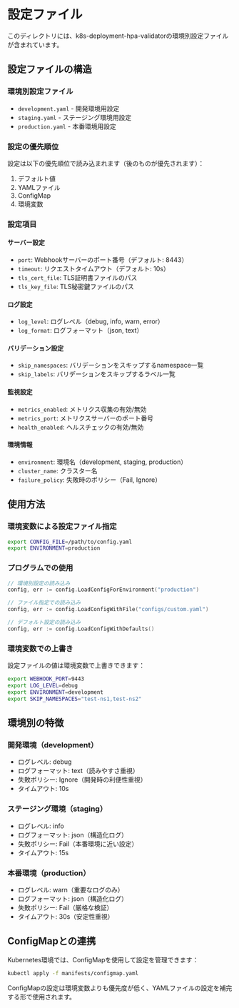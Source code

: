 # 設定ファイル

このディレクトリには、k8s-deployment-hpa-validatorの環境別設定ファイルが含まれています。

## 設定ファイルの構造

### 環境別設定ファイル

- `development.yaml` - 開発環境用設定
- `staging.yaml` - ステージング環境用設定  
- `production.yaml` - 本番環境用設定

### 設定の優先順位

設定は以下の優先順位で読み込まれます（後のものが優先されます）：

1. デフォルト値
2. YAMLファイル
3. ConfigMap
4. 環境変数

### 設定項目

#### サーバー設定
- `port`: Webhookサーバーのポート番号（デフォルト: 8443）
- `timeout`: リクエストタイムアウト（デフォルト: 10s）
- `tls_cert_file`: TLS証明書ファイルのパス
- `tls_key_file`: TLS秘密鍵ファイルのパス

#### ログ設定
- `log_level`: ログレベル（debug, info, warn, error）
- `log_format`: ログフォーマット（json, text）

#### バリデーション設定
- `skip_namespaces`: バリデーションをスキップするnamespace一覧
- `skip_labels`: バリデーションをスキップするラベル一覧

#### 監視設定
- `metrics_enabled`: メトリクス収集の有効/無効
- `metrics_port`: メトリクスサーバーのポート番号
- `health_enabled`: ヘルスチェックの有効/無効

#### 環境情報
- `environment`: 環境名（development, staging, production）
- `cluster_name`: クラスター名
- `failure_policy`: 失敗時のポリシー（Fail, Ignore）

## 使用方法

### 環境変数による設定ファイル指定

```bash
export CONFIG_FILE=/path/to/config.yaml
export ENVIRONMENT=production
```

### プログラムでの使用

```go
// 環境別設定の読み込み
config, err := config.LoadConfigForEnvironment("production")

// ファイル指定での読み込み
config, err := config.LoadConfigWithFile("configs/custom.yaml")

// デフォルト設定の読み込み
config, err := config.LoadConfigWithDefaults()
```

### 環境変数での上書き

設定ファイルの値は環境変数で上書きできます：

```bash
export WEBHOOK_PORT=9443
export LOG_LEVEL=debug
export ENVIRONMENT=development
export SKIP_NAMESPACES="test-ns1,test-ns2"
```

## 環境別の特徴

### 開発環境（development）
- ログレベル: debug
- ログフォーマット: text（読みやすさ重視）
- 失敗ポリシー: Ignore（開発時の利便性重視）
- タイムアウト: 10s

### ステージング環境（staging）
- ログレベル: info
- ログフォーマット: json（構造化ログ）
- 失敗ポリシー: Fail（本番環境に近い設定）
- タイムアウト: 15s

### 本番環境（production）
- ログレベル: warn（重要なログのみ）
- ログフォーマット: json（構造化ログ）
- 失敗ポリシー: Fail（厳格な検証）
- タイムアウト: 30s（安定性重視）

## ConfigMapとの連携

Kubernetes環境では、ConfigMapを使用して設定を管理できます：

```bash
kubectl apply -f manifests/configmap.yaml
```

ConfigMapの設定は環境変数よりも優先度が低く、YAMLファイルの設定を補完する形で使用されます。